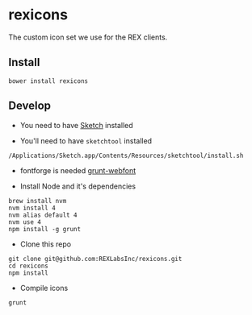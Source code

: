 # rexicons

The custom icon set we use for the REX clients.

## Install

```
bower install rexicons
```

## Develop

* You need to have [Sketch](http://www.sketchapp.com/) installed

* You'll need to have `sketchtool` installed

```
/Applications/Sketch.app/Contents/Resources/sketchtool/install.sh
```

* fontforge is needed [grunt-webfont](https://github.com/sapegin/grunt-webfont#installation)

* Install Node and it's dependencies

```
brew install nvm
nvm install 4
nvm alias default 4
nvm use 4
npm install -g grunt
```

* Clone this repo

```
git clone git@github.com:REXLabsInc/rexicons.git
cd rexicons
npm install
```

* Compile icons

```
grunt
```
